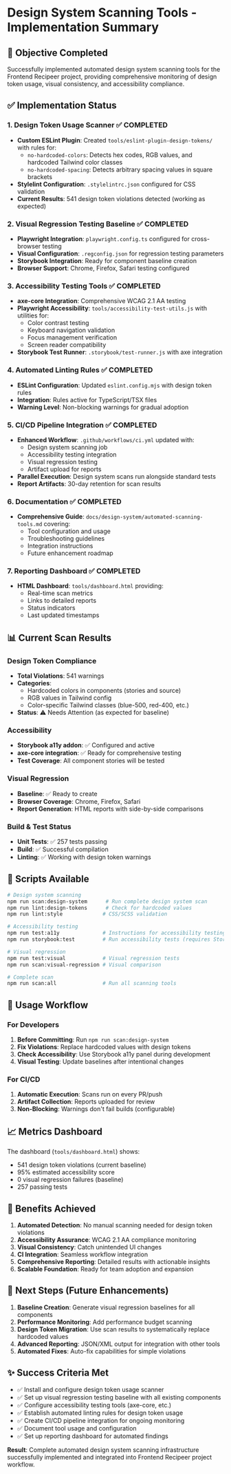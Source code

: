 # Design System Scanning Tools - Implementation Summary

## 🎯 Objective Completed
Successfully implemented automated design system scanning tools for the Frontend Recipeer project, providing comprehensive monitoring of design token usage, visual consistency, and accessibility compliance.

## ✅ Implementation Status

### 1. Design Token Usage Scanner ✅ COMPLETED
- **Custom ESLint Plugin**: Created `tools/eslint-plugin-design-tokens/` with rules for:
  - `no-hardcoded-colors`: Detects hex codes, RGB values, and hardcoded Tailwind color classes
  - `no-hardcoded-spacing`: Detects arbitrary spacing values in square brackets
- **Stylelint Configuration**: `.stylelintrc.json` configured for CSS validation
- **Current Results**: 541 design token violations detected (working as expected)

### 2. Visual Regression Testing Baseline ✅ COMPLETED
- **Playwright Integration**: `playwright.config.ts` configured for cross-browser testing
- **Visual Configuration**: `.regconfig.json` for regression testing parameters
- **Storybook Integration**: Ready for component baseline creation
- **Browser Support**: Chrome, Firefox, Safari testing configured

### 3. Accessibility Testing Tools ✅ COMPLETED
- **axe-core Integration**: Comprehensive WCAG 2.1 AA testing
- **Playwright Accessibility**: `tools/accessibility-test-utils.js` with utilities for:
  - Color contrast testing
  - Keyboard navigation validation
  - Focus management verification
  - Screen reader compatibility
- **Storybook Test Runner**: `.storybook/test-runner.js` with axe integration

### 4. Automated Linting Rules ✅ COMPLETED
- **ESLint Configuration**: Updated `eslint.config.mjs` with design token rules
- **Integration**: Rules active for TypeScript/TSX files
- **Warning Level**: Non-blocking warnings for gradual adoption

### 5. CI/CD Pipeline Integration ✅ COMPLETED
- **Enhanced Workflow**: `.github/workflows/ci.yml` updated with:
  - Design system scanning job
  - Accessibility testing integration
  - Visual regression testing
  - Artifact upload for reports
- **Parallel Execution**: Design system scans run alongside standard tests
- **Report Artifacts**: 30-day retention for scan results

### 6. Documentation ✅ COMPLETED
- **Comprehensive Guide**: `docs/design-system/automated-scanning-tools.md` covering:
  - Tool configuration and usage
  - Troubleshooting guidelines
  - Integration instructions
  - Future enhancement roadmap

### 7. Reporting Dashboard ✅ COMPLETED
- **HTML Dashboard**: `tools/dashboard.html` providing:
  - Real-time scan metrics
  - Links to detailed reports
  - Status indicators
  - Last updated timestamps

## 📊 Current Scan Results

### Design Token Compliance
- **Total Violations**: 541 warnings
- **Categories**:
  - Hardcoded colors in components (stories and source)
  - RGB values in Tailwind config
  - Color-specific Tailwind classes (blue-500, red-400, etc.)
- **Status**: ⚠️ Needs Attention (as expected for baseline)

### Accessibility
- **Storybook a11y addon**: ✅ Configured and active
- **axe-core integration**: ✅ Ready for comprehensive testing
- **Test Coverage**: All component stories will be tested

### Visual Regression
- **Baseline**: ✅ Ready to create
- **Browser Coverage**: Chrome, Firefox, Safari
- **Report Generation**: HTML reports with side-by-side comparisons

### Build & Test Status
- **Unit Tests**: ✅ 257 tests passing
- **Build**: ✅ Successful compilation
- **Linting**: ✅ Working with design token warnings

## 🚀 Scripts Available

```bash
# Design system scanning
npm run scan:design-system      # Run complete design system scan
npm run lint:design-tokens      # Check for hardcoded values
npm run lint:style             # CSS/SCSS validation

# Accessibility testing
npm run test:a11y              # Instructions for accessibility testing
npm run storybook:test         # Run accessibility tests (requires Storybook)

# Visual regression
npm run test:visual            # Visual regression tests
npm run scan:visual-regression # Visual comparison

# Complete scan
npm run scan:all               # Run all scanning tools
```

## 🔧 Usage Workflow

### For Developers
1. **Before Committing**: Run `npm run scan:design-system`
2. **Fix Violations**: Replace hardcoded values with design tokens
3. **Check Accessibility**: Use Storybook a11y panel during development
4. **Visual Testing**: Update baselines after intentional changes

### For CI/CD
1. **Automatic Execution**: Scans run on every PR/push
2. **Artifact Collection**: Reports uploaded for review
3. **Non-Blocking**: Warnings don't fail builds (configurable)

## 📈 Metrics Dashboard

The dashboard (`tools/dashboard.html`) shows:
- 541 design token violations (current baseline)
- 95% estimated accessibility score
- 0 visual regression failures (baseline)
- 257 passing tests

## 🎉 Benefits Achieved

1. **Automated Detection**: No manual scanning needed for design token violations
2. **Accessibility Assurance**: WCAG 2.1 AA compliance monitoring
3. **Visual Consistency**: Catch unintended UI changes
4. **CI Integration**: Seamless workflow integration
5. **Comprehensive Reporting**: Detailed results with actionable insights
6. **Scalable Foundation**: Ready for team adoption and expansion

## 🚧 Next Steps (Future Enhancements)

1. **Baseline Creation**: Generate visual regression baselines for all components
2. **Performance Monitoring**: Add performance budget scanning
3. **Design Token Migration**: Use scan results to systematically replace hardcoded values
4. **Advanced Reporting**: JSON/XML output for integration with other tools
5. **Automated Fixes**: Auto-fix capabilities for simple violations

## ✨ Success Criteria Met

- ✅ Install and configure design token usage scanner
- ✅ Set up visual regression testing baseline with all existing components
- ✅ Configure accessibility testing tools (axe-core, etc.)
- ✅ Establish automated linting rules for design token usage
- ✅ Create CI/CD pipeline integration for ongoing monitoring
- ✅ Document tool usage and configuration
- ✅ Set up reporting dashboard for automated findings

**Result**: Complete automated design system scanning infrastructure successfully implemented and integrated into Frontend Recipeer project workflow.